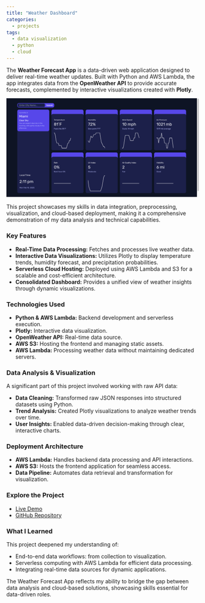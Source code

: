 ```yaml
---
title: "Weather Dashboard"
categories:
  - projects
tags:
  - data visualization
  - python
  - cloud
---
```


The **Weather Forecast App** is a data-driven web application designed to deliver real-time weather updates. Built with Python and AWS Lambda, the app integrates data from the **OpenWeather API** to provide accurate forecasts, complemented by interactive visualizations created with **Plotly**.

![screenshot](/assets/images/weather-dashboard-screenshot.png)

This project showcases my skills in data integration, preprocessing, visualization, and cloud-based deployment, making it a comprehensive demonstration of my data analysis and technical capabilities.

### Key Features

- **Real-Time Data Processing:** Fetches and processes live weather data.
- **Interactive Data Visualizations:** Utilizes Plotly to display temperature trends, humidity forecast, and precipitation probabilities.
- **Serverless Cloud Hosting:** Deployed using AWS Lambda and S3 for a scalable and cost-efficient architecture.
- **Consolidated Dashboard:** Provides a unified view of weather insights through dynamic visualizations.

### Technologies Used

- **Python & AWS Lambda:** Backend development and serverless execution.
- **Plotly:** Interactive data visualization.
- **OpenWeather API:** Real-time data source.
- **AWS S3:** Hosting the frontend and managing static assets.
- **AWS Lambda:** Processing weather data without maintaining dedicated servers.

### Data Analysis & Visualization

A significant part of this project involved working with raw API data:

- **Data Cleaning:** Transformed raw JSON responses into structured datasets using Python.
- **Trend Analysis:** Created Plotly visualizations to analyze weather trends over time.
- **User Insights:** Enabled data-driven decision-making through clear, interactive charts.

### Deployment Architecture

- **AWS Lambda:** Handles backend data processing and API interactions.
- **AWS S3:** Hosts the frontend application for seamless access.
- **Data Pipeline:** Automates data retrieval and transformation for visualization.

### Explore the Project

- [Live Demo](https://d3lgvgrrop0yu.cloudfront.net/)  
- [GitHub Repository](https://github.com/ericnbello/weather-dashboard)

### What I Learned
This project deepened my understanding of:

- End-to-end data workflows: from collection to visualization.
- Serverless computing with AWS Lambda for efficient data processing.
- Integrating real-time data sources for dynamic applications.

The Weather Forecast App reflects my ability to bridge the gap between data analysis and cloud-based solutions, showcasing skills essential for data-driven roles.